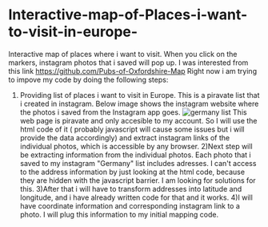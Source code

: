 # Interactive-map-of-Places-i-want-to-visit-in-europe-
Interactive map of places where i want to visit. When you click on the markers, instagram photos that i saved will pop up. I was interested from this link https://github.com/Pubs-of-Oxfordshire-Map
Right now i am trying to impove my code by doing the following steps:
1) Providing list of places i want to visit in Europe. This is a piravate list that i created in instagram. Below image shows the instagram website where the photos i saved from the Instagram app goes. 
![germany list](https://user-images.githubusercontent.com/65399053/115020785-b9ec1400-9ec3-11eb-80c6-35249d2302a5.JPG)
This web page is piravate and only accesible to my account. So I will use the html code of it ( probably javascript will cause some issues but i will provide the data accordingly) and extract instagram links of the individual photos, which is accessible by any browser.
2)Next step will be extracting information from the individual photos. Each photo that i saved to my instagram "Germany" list includes adresses. I can't access to the address information by just looking at the html code, because they are hidden with the javascript barrier. I am looking for solutions for this. 
3)After that i will have to transform addresses into latitude and longitude, and i have already written code for that and it works. 
4)I will have coordinate information and corresponding instagram link to a photo. I will plug this information to my initial mapping code. 
